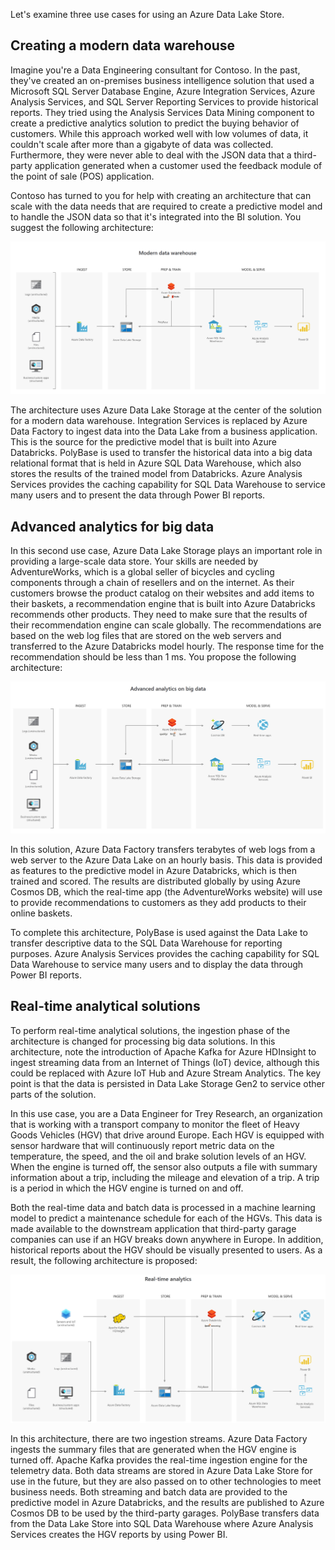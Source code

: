 Let's examine three use cases for using an Azure Data Lake Store.

## Creating a modern data warehouse

Imagine you're a Data Engineering consultant for Contoso. In the past, they've created an on-premises business intelligence solution that used a Microsoft SQL Server Database Engine, Azure Integration Services, Azure Analysis Services, and SQL Server Reporting Services to provide historical reports. They tried using the Analysis Services Data Mining component to create a predictive analytics solution to predict the buying behavior of customers. While this approach worked well with low volumes of data, it couldn't scale after more than a gigabyte of data was collected. Furthermore, they were never able to deal with the JSON data that a third-party application generated when a customer used the feedback module of the point of sale (POS) application. 

Contoso has turned to you for help with creating an architecture that can scale with the data needs that are required to create a predictive model and to handle the JSON data so that it's integrated into the BI solution. You suggest the following architecture:

![Screenshot of a modern data warehouse architecture.](../media/6-modern-data-warehouse.jpg)

The architecture uses Azure Data Lake Storage at the center of the solution for a modern data warehouse. Integration Services is replaced by Azure Data Factory to ingest data into the Data Lake from a business application. This is the source for the predictive model that is built into Azure Databricks. PolyBase is used to transfer the historical data into a big data relational format that is held in Azure SQL Data Warehouse, which also stores the results of the trained model from Databricks. Azure Analysis Services provides the caching capability for SQL Data Warehouse to service many users and to present the data through Power BI reports.

## Advanced analytics for big data

In this second use case, Azure Data Lake Storage plays an important role in providing a large-scale data store. Your skills are needed by AdventureWorks, which is a global seller of bicycles and cycling components through a chain of resellers and on the internet. As their customers browse the product catalog on their websites and add items to their baskets, a recommendation engine that is built into Azure Databricks recommends other products. They need to make sure that the results of their recommendation engine can scale globally. The recommendations are based on the web log files that are stored on the web servers and transferred to the Azure Databricks model hourly. The response time for the recommendation should be less than 1 ms. You propose the following architecture: 

![Screenshot of an Advanced Analytics with big data architecture.](../media/6-advanced-analytics.jpg)

In this solution, Azure Data Factory transfers terabytes of web logs from a web server to the Azure Data Lake on an hourly basis. This data is provided as features to the predictive model in Azure Databricks, which is then trained and scored. The results are distributed globally by using Azure Cosmos DB, which the real-time app (the AdventureWorks website) will use to provide recommendations to customers as they add products to their online baskets.

To complete this architecture, PolyBase is used against the Data Lake to transfer descriptive data to the SQL Data Warehouse for reporting purposes. Azure Analysis Services provides the caching capability for SQL Data Warehouse to service many users and to display the data through Power BI reports.

## Real-time analytical solutions

To perform real-time analytical solutions, the ingestion phase of the architecture is changed for processing big data solutions. In this architecture, note the introduction of Apache Kafka for Azure HDInsight to ingest streaming data from an Internet of Things (IoT) device, although this could be replaced with Azure IoT Hub and Azure Stream Analytics. The key point is that the data is persisted in Data Lake Storage Gen2 to service other parts of the solution.

In this use case, you are a Data Engineer for Trey Research, an organization that is working with a transport company to monitor the fleet of Heavy Goods Vehicles (HGV) that drive around Europe. Each HGV is equipped with sensor hardware that will continuously report metric data on the temperature, the speed, and the oil and brake solution levels of an HGV. When the engine is turned off, the sensor also outputs a file with summary information about a trip, including the mileage and elevation of a trip. A trip is a period in which the HGV engine is turned on and off.

Both the real-time data and batch data is processed in a machine learning model to predict a maintenance schedule for each of the HGVs. This data is made available to the downstream application that third-party garage companies can use if an HGV breaks down anywhere in Europe. In addition, historical reports about the HGV should be visually presented to users. As a result, the following architecture is proposed:

![Screenshots of processing data](../media/6-real-time-analytics.jpg)

In this architecture, there are two ingestion streams. Azure Data Factory ingests the summary files that are generated when the HGV engine is turned off. Apache Kafka provides the real-time ingestion engine for the telemetry data. Both data streams are stored in Azure Data Lake Store for use in the future, but they are also passed on to other technologies to meet business needs. Both streaming and batch data are provided to the predictive model in Azure Databricks, and the results are published to Azure Cosmos DB to be used by the third-party garages. PolyBase transfers data from the Data Lake Store into SQL Data Warehouse where Azure Analysis Services creates the HGV reports by using Power BI.